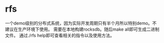 # rfs
一个demo级别的分布式系统，因为实际开发周期只有半个月所以特别demo。不建议在生产环境下使用。
需要在本地构建rocksdb。随后make all即可生成二进制文件。
通过./rfs help即可查看相关的指令以及使用方法。